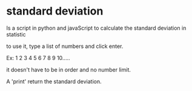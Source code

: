 # standard deviation

Is a script in python and javaScript to calculate the standard deviation in statistic

to use it, type a list of numbers and click enter.

Ex: 1 2 3 4 5 6 7 8 9 10.....

it doesn't have to be in order and no number limit.

A 'print' return the standard deviation.



